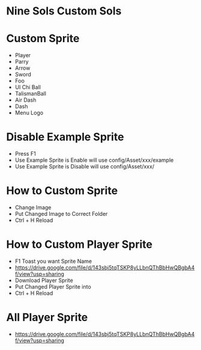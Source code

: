 # Nine Sols Custom Sols

# Custom Sprite
- Player
- Parry
- Arrow
- Sword
- Foo
- UI Chi Ball
- TalismanBall
- Air Dash
- Dash
- Menu Logo

# Disable Example Sprite
- Press F1
- Use Example Sprite is Enable will use config/Asset/xxx/example
- Use Example Sprite is Disable will use config/Asset/xxx/

# How to Custom Sprite
- Change Image
- Put Changed Image to Correct Folder
- Ctrl + H Reload

# How to Custom Player Sprite
- F1 Toast you want Sprite Name
- https://drive.google.com/file/d/143sbj5tqTSKP8yLLbnQThBbHwQBgbA4f/view?usp=sharing
- Download Player Sprite
- Put Changed Player Sprite into 
- Ctrl + H Reload

# All Player Sprite
- https://drive.google.com/file/d/143sbj5tqTSKP8yLLbnQThBbHwQBgbA4f/view?usp=sharing
